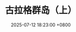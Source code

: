 ---
title: 古拉格群岛（上）
description: >- 
    苏联政治集中营
date: 2025-07-12 18:23:00 +0800
categories: [Reading]
tags: []
---